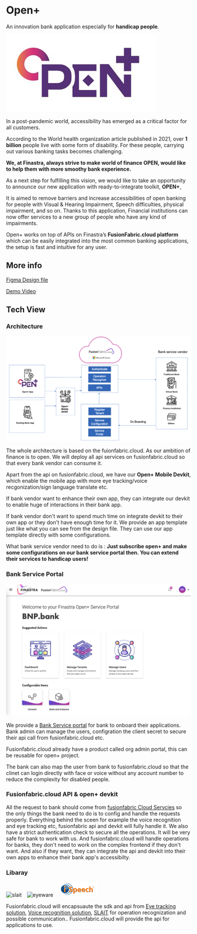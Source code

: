 # Open+

An innovation bank application especially for **handicap people**.

<img src="./resource/opentofuture.png" alt="open+ log Image."/>

In a post-pandemic world, accessibility has emerged as a critical factor for all customers.  

According to the World health organization article published in 2021, over **1 billion** people live with some form of disability. For these people, carrying out various banking tasks becomes challenging. 

**We, at Finastra, always strive to make world of finance OPEN, would like to help them with more smoothy bank experience.**

As a next step for fulfilling this vision, we would like to take an opportunity to announce our new application with ready-to-integrate toolkit, **OPEN+**, 

It is aimed to remove barriers and increase accessibilities of open banking for people with Visual & Hearing Impairment, Speech difficulties, physical impairment, and so on. Thanks to this application, Financial institutions can now offer services to a new group of people who have any kind of impairments.  

Open+ works on top of APIs on Finastra’s **FusionFabric.cloud platform** which can be easily integrated into the most common banking applications, the setup is fast and intuitive for any user.


## More info
[Figma Design file](https://www.figma.com/file/CzHrvNVGyDUd7YdFxD5IwY/OPEN%2B?node-id=0%3A1 
)

[Demo Video]()

## Tech View

### Architecture
<img src="./resource/architecture.png" alt="Architecture Image."/>

The whole architecture is based on the fuionfabric.cloud. As our ambition of finance is to open. We will deploy all api services on fusionfabric.cloud so that every bank vendor can consume it. 

Apart from the api on fusionfabric.cloud, we have our **Open+ Mobile Devkit**, which enable the mobile app with more eye tracking/voice recgonization/sign language translate etc.

If bank vendor want to enhance their own app, they can integrate our devkit to enable huge of interactions in their bank app. 

If bank vendor don't want to spend much time on integrate devkit to their own app or they don't have enough time for it. We provide an app template just like what you can see from the design file. They can use our app template directly with some configurations.

What bank service vendor need to do is :
**Just subscribe open+ and make some configurations on our bank service portal then. You can extend their services to handicap users!**

### Bank Service Portal

<img src="./resource/bank-service-portal.png">

We provide a [Bank Service portal](https://org-admin.fusionfabric.cloud/) for bank to onboard their applications. Bank admin can manage the users, configration the client secret to secure their api call from fusionfabric.cloud etc. 

Fusionfabric.cloud already have a product called org admin portal, this can be reusable for open+ project. 

The bank can also map the user from bank to fusionfabric.cloud so that the clinet can login directly with face or voice without any account number to reduce the complexity for disabled people.  
### Fusionfabric.cloud API & open+ devkit
All the request to bank should come from [fusionfabric Cloud Servcies](./ffdc-services/README.MD) so the only things the bank need to do is to config and handle the requests properly. Everything behind the sceen for example the voice recognition and eye tracking etc, fusionfabric api and devkit will fully handle it. We also have a strict authentication check to secure all the operations. It will be very safe for bank to work with us. And fusionfabric.cloud will handle operations for banks, they don't need to work on the complex frontend if they don't want. And also if they want, they can integrate the api and devkit into their own apps to enhance their bank app's accessibilty. 

### Libaray 
<img src="https://static.tildacdn.com/tild3538-3236-4265-b137-373464343536/Logo_Full_Vice_Versa.svg" style="height: 40px;width: 100px; margin-right:10px" alt="slait">
<img src="https://eyeware.tech/wp-content/uploads/2017/04/eyeware-logo-white.svg" alt="eyeware" style="height: 40px; width: 100px; margin-right: 10px"> <img src="./resource/ispeech.png" alt="ispeech" style="height: 40px;  margin-right: 10px ">


Fusionfabric.cloud will encapsuaute the sdk and api from [Eye tracking solution](https://eyeware.tech/), [Voice recognition solution](https://www.ispeech.org/), [SLAIT](https://slait.ai/) for operation recognization and possible communication.. Fusionfabric.cloud will provide the api for applications to use. 